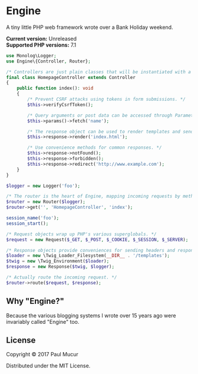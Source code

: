 # Engine

A tiny little PHP web framework wrote over a Bank Holiday weekend.

**Current version:** Unreleased  
**Supported PHP versions:** 7.1

```php
use Monolog\Logger;
use Engine\{Controller, Router};

/* Controllers are just plain classes that will be instantiated with a Request, Response and logger. */
final class HomepageController extends Controller
{
    public function index(): void
    {
        /* Prevent CSRF attacks using tokens in form submissions. */
        $this->verifyCsrfToken();

        /* Query arguments or post data can be accessed through Parameters */
        $this->params()->fetch('name');

        /* The response object can be used to render templates and send them to the user. */
        $this->response->render('index.html');

        /* Use convenience methods for common responses. */
        $this->response->notFound();
        $this->response->forbidden();
        $this->response->redirect('http://www.example.com');
    }
}

$logger = new Logger('foo');

/* The router is the heart of Engine, mapping incoming requests by method and path to controller actions. */
$router = new Router($logger);
$router->get('', 'HomepageController', 'index');

session_name('foo');
session_start();

/* Request objects wrap up PHP's various superglobals. */
$request = new Request($_GET, $_POST, $_COOKIE, $_SESSION, $_SERVER);

/* Response objects provide conveniences for sending headers and response bodies to the user. */
$loader = new \Twig_Loader_Filesystem(__DIR__ . '/templates');
$twig = new \Twig_Environment($loader);
$response = new Response($twig, $logger);

/* Actually route the incoming request. */
$router->route($request, $response);
```

## Why "Engine?"

Because the various blogging systems I wrote over 15 years ago were invariably called "Engine" too.

## License

Copyright © 2017 Paul Mucur

Distributed under the MIT License.
